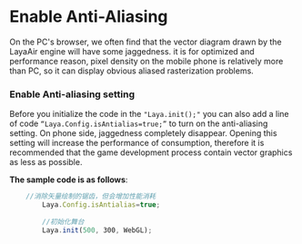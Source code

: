 # Enable Anti-Aliasing



On the PC's browser, we often find that the vector diagram drawn by the LayaAir engine will have some jaggedness. it is for optimized and performance reason, pixel density on the mobile phone is relatively more than PC, so it can display obvious aliased rasterization problems.



### Enable Anti-aliasing setting

Before you initialize the code in the `"Laya.init();"` you can also add a line of code `“Laya.Config.isAntialias=true;”` to turn on the anti-aliasing setting. On phone side, jaggedness completely disappear. Opening this setting will increase the performance of consumption, therefore it is recommended that the game development process contain vector graphics as less as possible.

**The sample code is as follows**:

```javascript
    //消除矢量绘制的锯齿，但会增加性能消耗
        Laya.Config.isAntialias=true;
         
        //初始化舞台
        Laya.init(500, 300, WebGL);
```
